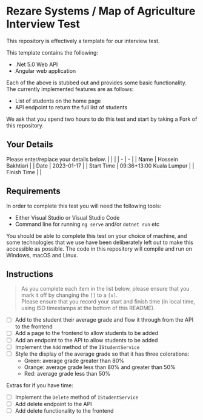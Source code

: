 # Rezare Systems / Map of Agriculture Interview Test

This repository is effectively a template for our interview test.

This template contains the following:
- .Net 5.0 Web API
- Angular web application

Each of the above is stubbed out and provides some basic functionality.  
The currently implemented features are as follows:
- List of students on the home page
- API endpoint to return the full list of students

We ask that you spend two hours to do this test and start by taking a Fork of this repository.  

## Your Details
Please enter/replace your details below.
|   |   |
| - | - |
| Name | Hossein Bakhtiari |
| Date | 2023-01-17 |
| Start Time | 09:36+13:00 Kuala Lumpur |
| Finish Time |  |

## Requirements
In order to complete this test you will need the following tools:
- Either Visual Studio or Visual Studio Code
- Command line for running `ng serve` and/or `dotnet run` etc

You should be able to complete this test on your choice of machine, and some technologies that we use have been deliberately left out to make this accessible as possible.
The code in this repository will compile and run on Windows, macOS and Linux.



## Instructions
> As you complete each item in the list below, please ensure that you mark it off by changing the `[]` to a `[x]`.  
> Please ensure that you record your start and finish time (in local time, using ISO timestamps at the bottom of this README).
> 
- [ ] Add to the student their average grade and flow it through from the API to the frontend
- [ ] Add a page to the frontend to allow students to be added
- [ ] Add an endpoint to the API to allow students to be added
- [ ] Implement the `Add` method of the `IStudentService`
- [ ] Style the display of the average grade so that it has three colorations:
  - Green: average grade greater than 80%
  - Orange: average grade less than 80% and greater than 50%
  - Red: average grade less than 50%

Extras for if you have time:
- [ ] Implement the `Delete` method of `IStudentService`
- [ ] Add delete endpoint to the API
- [ ] Add delete functionality to the frontend
